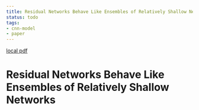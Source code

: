 ```yaml
---
title: Residual Networks Behave Like Ensembles of Relatively Shallow Networks
status: todo
tags:
- cnn-model
- paper
---
```


[local pdf](../../../pdfs/Residual%20Networks%20Behave%20Like%20Ensembles%20of%20Relatively%20Shallow%20Networks.pdf)

# Residual Networks Behave Like Ensembles of Relatively Shallow Networks
